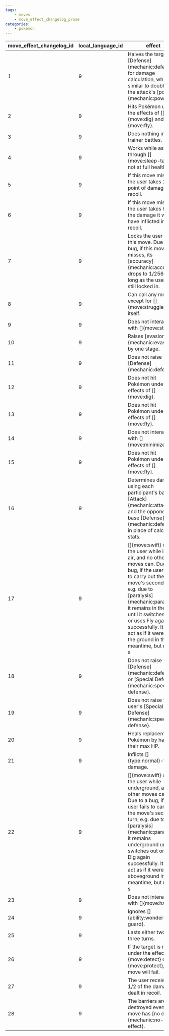 ```yaml
---
tags:
    - moves
    - move_effect_changelog_prose
categories:
    - pokemon
---
```


| move_effect_changelog_id | local_language_id |                                                                                                                                                                           effect                                                                                                                                                                           |
|--------------------------|-------------------|------------------------------------------------------------------------------------------------------------------------------------------------------------------------------------------------------------------------------------------------------------------------------------------------------------------------------------------------------------|
| 1                        | 9                 | Halves the target's [Defense]{mechanic:defense} for damage calculation, which is similar to doubling the attack's [power]{mechanic:power}.                                                                                                                                                                                                    |
| 2                        | 9                 | Hits Pokémon under the effects of []{move:dig} and []{move:fly}.                                                                                                                                                                                                                                                                              |
| 3                        | 9                 | Does nothing in trainer battles.                                                                                                                                                                                                                                                                                                              |
| 4                        | 9                 | Works while asleep through []{move:sleep-talk} if not at full health.                                                                                                                                                                                                                                                                         |
| 5                        | 9                 | If this move misses, the user takes 1 point of damage in recoil.                                                                                                                                                                                                                                                                              |
| 6                        | 9                 | If this move misses, the user takes half of the damage it would have inflicted in recoil.                                                                                                                                                                                                                                                     |
| 7                        | 9                 | Locks the user into this move.  Due to a bug, if this move misses, its [accuracy]{mechanic:accuracy} drops to 1/256 as long as the user is still locked in.                                                                                                                                                                                   |
| 8                        | 9                 | Can call any move except for []{move:struggle} and itself.                                                                                                                                                                                                                                                                                    |
| 9                        | 9                 | Does not interact with []{move:stomp}.                                                                                                                                                                                                                                                                                                        |
| 10                       | 9                 | Raises [evasion]{mechanic:evasion} by one stage.                                                                                                                                                                                                                                                                                              |
| 11                       | 9                 | Does not raise [Defense]{mechanic:defense}.                                                                                                                                                                                                                                                                                                   |
| 12                       | 9                 | Does not hit Pokémon under the effects of []{move:dig}.                                                                                                                                                                                                                                                                                       |
| 13                       | 9                 | Does not hit Pokémon under the effects of []{move:fly}.                                                                                                                                                                                                                                                                                       |
| 14                       | 9                 | Does not interact with []{move:minimize}.                                                                                                                                                                                                                                                                                                     |
| 15                       | 9                 | Does not hit Pokémon under the effects of []{move:fly}.                                                                                                                                                                                                                                                                                       |
| 16                       | 9                 | Determines damage using each participant's base [Attack]{mechanic:attack} and the opponent's base [Defense]{mechanic:defense} in place of calculated stats.                                                                                                                                                                                   |
| 17                       | 9                 | []{move:swift} can hit the user while in the air, and no other moves can.  Due to a bug, if the user fails to carry out the move's second turn, e.g. due to [paralysis]{mechanic:paralysis}, it remains in the air until it switches out or uses Fly again successfully.  It can act as if it were on the ground in the meantime, but moves s |
| 18                       | 9                 | Does not raise [Defense]{mechanic:defense} or [Special Defense]{mechanic:special-defense}.                                                                                                                                                                                                                                                    |
| 19                       | 9                 | Does not raise the user's [Special Defense]{mechanic:special-defense}.                                                                                                                                                                                                                                                                        |
| 20                       | 9                 | Heals replacement Pokémon by half of their max HP.                                                                                                                                                                                                                                                                                            |
| 21                       | 9                 | Inflicts []{type:normal}-type damage.                                                                                                                                                                                                                                                                                                         |
| 22                       | 9                 | []{move:swift} can hit the user while underground, and no other moves can.  Due to a bug, if the user fails to carry out the move's second turn, e.g. due to [paralysis]{mechanic:paralysis}, it remains underground until it switches out or uses Dig again successfully.  It can act as if it were aboveground in the meantime, but moves s |
| 23                       | 9                 | Does not interact with []{move:hail}.                                                                                                                                                                                                                                                                                                         |
| 24                       | 9                 | Ignores []{ability:wonder-guard}.                                                                                                                                                                                                                                                                                                             |
| 25                       | 9                 | Lasts either two or three turns.                                                                                                                                                                                                                                                                                                              |
| 26                       | 9                 | If the target is not under the effect of []{move:detect} or []{move:protect}, this move will fail.                                                                                                                                                                                                                                            |
| 27                       | 9                 | The user receieves 1/2 of the damage dealt in recoil.                                                                                                                                                                                                                                                                                         |
| 28                       | 9                 | The barriers are destroyed even if this move has [no effect]{mechanic:no-effect}.                                                                                                                                                                                                                                                             |
